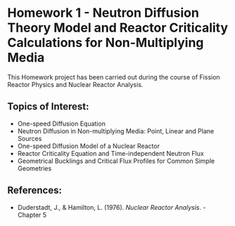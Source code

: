 # Homework 1 - Neutron Diffusion Theory Model and Reactor Criticality Calculations for Non-Multiplying Media

This Homework project has been carried out during the course of Fission Reactor Physics and Nuclear Reactor Analysis.

## Topics of Interest:
* One-speed Diffusion Equation
* Neutron Diffusion in Non-multiplying Media: Point, Linear and Plane Sources
* One-speed Diffusion Model of a Nuclear Reactor 
* Reactor Criticality Equation and Time-independent Neutron Flux
* Geometrical Bucklings and Critical Flux Profiles for Common Simple Geometries

## References:
* Duderstadt, J., & Hamilton, L. (1976). *Nuclear Reactor Analysis*. - Chapter 5
